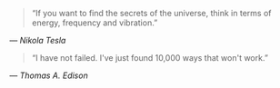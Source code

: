 > “If you want to find the secrets of the universe, think in terms of energy, frequency and vibration.”

― _Nikola Tesla_



> “I have not failed. I've just found 10,000 ways that won't work.”

― _Thomas A. Edison_
